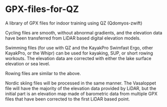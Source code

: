 # GPX-files-for-QZ
A library of GPX files for indoor training using QZ (Qdomyos-zwift)

Cycling files are smooth, without abnormal gradients, and the elevation data have been transferred from LiDAR based digital elevation models.

Swimming files (for use with QZ and the KayakPro Swimfast Ergo, other KayakPro, or the Whipr) can be used for kayaking, SUP, or short rowing workouts. The elevation data are corrected with either the lake surface elevation or sea level.

Rowing files are similar to the above.

Nordic skiing files will be processed in the same manner. The Vasaloppet file will have the majority of the elevation data provided by LiDAR, but the initial part is an elevation map made of barometric data from multiple GPX files that have been corrected to the first LiDAR based point.

